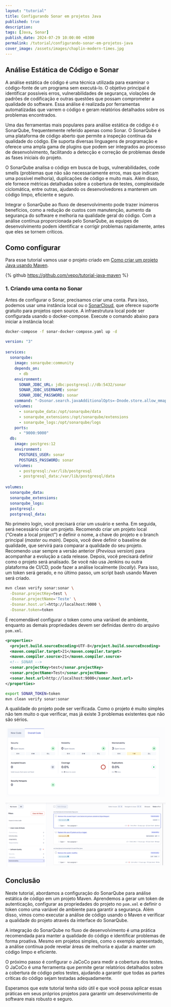 ```yaml
---
layout: "tutorial"
title: Configurando Sonar em projetos Java
published: true
description: 
tags: [Java, Sonar]
publish_date: 2024-07-29 10:00:00 +0300
permalink: /tutorial/configurando-sonar-em-projetos-java
cover_image: /assets/images/chaplin-modern-times.jpg
---
```


## Análise Estática de Código e Sonar

A análise estática de código é uma técnica utilizada para examinar o código-fonte de um programa sem executá-lo. O objetivo principal é identificar possíveis erros, vulnerabilidades de segurança, violações de padrões de codificação e outras questões que possam comprometer a qualidade do software. Essa análise é realizada por ferramentas automatizadas que varrem o código e geram relatórios detalhados sobre os problemas encontrados.

Uma das ferramentas mais populares para análise estática de código é o SonarQube, frequentemente referido apenas como Sonar. O SonarQube é uma plataforma de código aberto que permite a inspeção contínua da qualidade do código. Ele suporta diversas linguagens de programação e oferece uma ampla gama de plugins que podem ser integrados ao processo de desenvolvimento, facilitando a detecção e correção de problemas desde as fases iniciais do projeto.

O SonarQube analisa o código em busca de bugs, vulnerabilidades, code smells (problemas que não são necessariamente erros, mas que indicam uma possível melhoria), duplicações de código e muito mais. Além disso, ele fornece métricas detalhadas sobre a cobertura de testes, complexidade ciclomática, entre outras, ajudando os desenvolvedores a manterem um código limpo, eficiente e seguro.

Integrar o SonarQube ao fluxo de desenvolvimento pode trazer inúmeros benefícios, como a redução de custos com manutenção, aumento da segurança do software e melhoria na qualidade geral do código. Com a análise contínua proporcionada pelo SonarQube, as equipes de desenvolvimento podem identificar e corrigir problemas rapidamente, antes que eles se tornem críticos.

## Como configurar

Para esse tutorial vamos usar o projeto criado em [Como criar um projeto Java usando Maven](/tutorial/como-criar-um-projeto-java-usando-maven).

{% github https://github.com/vepo/tutorial-java-maven %}

### 1. Criando uma conta no Sonar

Antes de configurar o Sonar, precisamos criar uma conta. Para isso, podemos usar uma instância local ou o [SonarCloud](https://sonarcloud.io), que oferece suporte gratuito para projetos open source. A infraestrutura local pode ser configurada usando o docker-compose. Execute o comando abaixo para iniciar a instância local:


```bash
docker-compose -f sonar-docker-compose.yaml up -d
```

```yaml
version: "3"

services:
  sonarqube:
    image: sonarqube:community
    depends_on:
      - db
    environment:
      SONAR_JDBC_URL: jdbc:postgresql://db:5432/sonar
      SONAR_JDBC_USERNAME: sonar
      SONAR_JDBC_PASSWORD: sonar
    command: "-Dsonar.search.javaAdditionalOpts=-Dnode.store.allow_mmap=false"
    volumes:
      - sonarqube_data:/opt/sonarqube/data
      - sonarqube_extensions:/opt/sonarqube/extensions
      - sonarqube_logs:/opt/sonarqube/logs
    ports:
      - "9000:9000"
  db:
    image: postgres:12
    environment:
      POSTGRES_USER: sonar
      POSTGRES_PASSWORD: sonar
    volumes:
      - postgresql:/var/lib/postgresql
      - postgresql_data:/var/lib/postgresql/data

volumes:
  sonarqube_data:
  sonarqube_extensions:
  sonarqube_logs:
  postgresql:
  postgresql_data:
```

No primeiro login, você precisará criar um usuário e senha. Em seguida, será necessário criar um projeto. Recomendo criar um projeto local ("Create a local project") e definir o nome, a chave do projeto e o branch principal (_master_ ou _main_). Depois, você deve definir o baseline de qualidade, que servirá para comparar a qualidade do seu projeto. Recomendo usar sempre a versão anterior (_Previous version_) para acompanhar a evolução a cada release. Depois, você precisará definir como o projeto será analisado. Se você não usa Jenkins ou outra plataforma de CI/CD, pode fazer a análise localmente (_locally_). Para isso, um token será gerado, e no último passo, um script bash usando Maven será criado.

```bash
mvn clean verify sonar:sonar \
  -Dsonar.projectKey=test \
  -Dsonar.projectName='Teste' \
  -Dsonar.host.url=http://localhost:9000 \
  -Dsonar.token=token
```

É recomendável configurar o token como uma variável de ambiente, enquanto as demais propriedades devem ser definidas dentro do arquivo `pom.xml`.

```xml
<properties>
  <project.build.sourceEncoding>UTF-8</project.build.sourceEncoding>
  <maven.compiler.target>21</maven.compiler.target>
  <maven.compiler.source>21</maven.compiler.source>
  <!-- SONAR -->
  <sonar.projectKey>test</sonar.projectKey>
  <sonar.projectName>Test</sonar.projectName>
  <sonar.host.url>http://localhost:9000</sonar.host.url>
</properties>
```

```bash
export SONAR_TOKEN=token
mvn clean verify sonar:sonar
```

A qualidade do projeto pode ser verificada. Como o projeto é muito simples não tem muito o que verificar, mas já existe 3 problemas existentes que não são sérios.

![Qualidade geral do projeto](/assets/images/sonar/sonar.png)

![Problemas encontrados](/assets/images/sonar/issues.png)

## Conclusão

Neste tutorial, abordamos a configuração do SonarQube para análise estática de código em um projeto Maven. Aprendemos a gerar um token de autenticação, configurar as propriedades do projeto no `pom.xml` e definir o token como uma variável de ambiente para garantir a segurança. Além disso, vimos como executar a análise de código usando o Maven e verificar a qualidade do projeto através da interface do SonarQube.

A integração do SonarQube no fluxo de desenvolvimento é uma prática recomendada para manter a qualidade do código e identificar problemas de forma proativa. Mesmo em projetos simples, como o exemplo apresentado, a análise contínua pode revelar áreas de melhoria e ajudar a manter um código limpo e eficiente.

O próximo passo é configurar o JaCoCo para medir a cobertura dos testes. O JaCoCo é uma ferramenta que permite gerar relatórios detalhados sobre a cobertura de código pelos testes, ajudando a garantir que todas as partes críticas do código sejam testadas adequadamente.

Esperamos que este tutorial tenha sido útil e que você possa aplicar essas práticas em seus próprios projetos para garantir um desenvolvimento de software mais robusto e seguro.